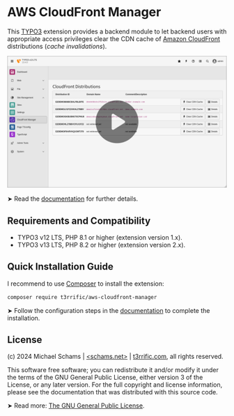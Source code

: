 # AWS CloudFront Manager

This [TYPO3](https://typo3.org) extension provides a backend module to let backend users with appropriate access privileges clear the CDN cache of [Amazon CloudFront](https://aws.amazon.com/cloudfront/) distributions (*cache invalidations*).

[<img src="Documentation/Images/typo3v13-list-view-video.png">](https://t3rrific.com/videos/aws-cloudfront-manager-for-typo3/)

➤ Read the [documentation](https://github.com/typo3-on-aws/aws-cloudfront-manager/blob/release/Documentation/README.md) for further details.

## Requirements and Compatibility

- TYPO3 v12 LTS, PHP 8.1 or higher (extension version 1.x).
- TYPO3 v13 LTS, PHP 8.2 or higher (extension version 2.x).

## Quick Installation Guide

I recommend to use [Composer](https://getcomposer.org/) to install the extension:

```bash
composer require t3rrific/aws-cloudfront-manager
```

➤ Follow the configuration steps in the [documentation](https://github.com/typo3-on-aws/aws-cloudfront-manager/blob/release/Documentation/README.md) to complete the installation.

## License

(c) 2024 Michael Schams | [<schams.net>](https://schams.net) | [t3rrific.com](https://t3rrific.com), all rights reserved.

This software free software; you can redistribute it and/or modify it under the terms of the GNU General Public License, either version 3 of the License, or any later version. For the full copyright and license information, please see the documentation that was distributed with this source code.

➤ Read more: [The GNU General Public License](https://www.gnu.org/licenses/gpl-3.0.html).
